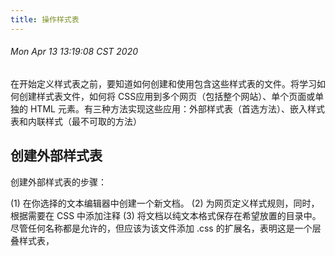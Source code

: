 ```yaml
---
title: 操作样式表
---
```


###### Mon Apr 13 13:19:08 CST 2020

在开始定义样式表之前，要知道如何创建和使用包含这些样式表的文件。将学习如何创建样式表文件，如何将 CSS应用到多个网页（包括整个网站）、单个页面或单独的 HTML 元素。有三种方法实现这些应用：外部样式表（首选方法）、嵌入样式表和内联样式（最不可取的方法）

## 创建外部样式表

创建外部样式表的步骤：

(1) 在你选择的文本编辑器中创建一个新文档。
(2) 为网页定义样式规则，同时，根据需要在 CSS 中添加注释
(3) 将文档以纯文本格式保存在希望放置的目录中。尽管任何名称都是允许的，但应该为该文件添加 .css 的扩展名，表明这是一个层叠样式表，




